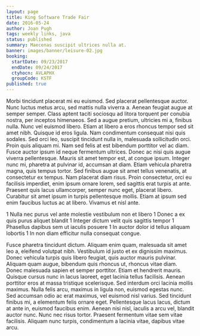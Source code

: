 ```yaml
---
layout: page
title: King Software Trade Fair
date: 2016-05-24
author: Joan Pugh
tags: weekly links, java
status: published
summary: Maecenas suscipit ultrices nulla at.
banner: images/banner/leisure-02.jpg
booking:
  startDate: 09/23/2017
  endDate: 09/24/2017
  ctyhocn: AVLAPHX
  groupCode: KSTF
published: true
---
```

Morbi tincidunt placerat mi eu euismod. Sed placerat pellentesque auctor. Nunc luctus metus arcu, sed mattis nulla viverra a. Aenean feugiat augue at semper semper. Class aptent taciti sociosqu ad litora torquent per conubia nostra, per inceptos himenaeos. Sed a augue pretium, ultricies mi a, finibus nulla. Nunc vel euismod libero. Etiam at libero a eros rhoncus tempor sed sit amet nibh. Quisque id eros ligula.
Nam condimentum consequat nisi quis sodales. Sed orci leo, suscipit tincidunt nulla in, malesuada sollicitudin orci. Proin quis aliquam mi. Nam sed felis at est bibendum porttitor vel ac diam. Fusce auctor ipsum id neque fermentum ultrices. Donec ac nisi quis augue viverra pellentesque. Mauris sit amet tempor est, at congue ipsum. Integer nunc mi, pharetra at pulvinar id, accumsan at diam. Etiam vehicula pharetra magna, quis tempus tortor. Sed finibus augue sit amet tellus venenatis, at consectetur ex tempus. Nam placerat diam risus. Proin consectetur, orci eu facilisis imperdiet, enim ipsum ornare lorem, sed sagittis erat turpis at ante. Praesent quis lacus ullamcorper, semper nunc eget, placerat libero. Curabitur sit amet ipsum in turpis pellentesque mollis. Etiam at ipsum sed enim faucibus luctus ac at libero. Vivamus et nisl ante.

1 Nulla nec purus vel ante molestie vestibulum non et libero
1 Donec a ex quis purus aliquet blandit
1 Integer dictum velit quis sagittis tempor
1 Phasellus dapibus sem ut iaculis posuere
1 In auctor dolor id tellus aliquam lobortis
1 In non diam efficitur nulla consequat congue.

Fusce pharetra tincidunt dictum. Aliquam enim quam, malesuada sit amet leo a, eleifend volutpat nibh. Vestibulum id justo et ex dignissim maximus. Donec vehicula turpis quis libero feugiat, quis auctor mauris pulvinar. Aliquam quam augue, bibendum quis rhoncus ut, rhoncus vitae diam. Donec malesuada sapien et semper porttitor. Etiam et hendrerit mauris. Quisque cursus nunc in lacus laoreet, eget lacinia tellus facilisis.
Aenean porttitor eros at massa tristique scelerisque. Sed interdum orci lacinia mollis maximus. Nulla felis arcu, maximus in ligula non, euismod egestas nunc. Sed accumsan odio ac erat maximus, vel euismod nisl varius. Sed tincidunt finibus mi, a elementum felis ornare eget. Pellentesque lacus lacus, dictum at ante in, euismod faucibus enim. Aenean nisi nisl, iaculis a arcu vel, blandit auctor nunc. Nunc nec risus tortor. Praesent fermentum vitae sem vitae facilisis. Aliquam nunc turpis, condimentum a lacinia vitae, dapibus vitae arcu.
